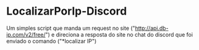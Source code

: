 # LocalizarPorIp-Discord
Um simples script que manda um request no site ("http://api.db-ip.com/v2/free/") e direciona a resposta do site no chat do discord que foi enviado o comando ("*localizar IP")
